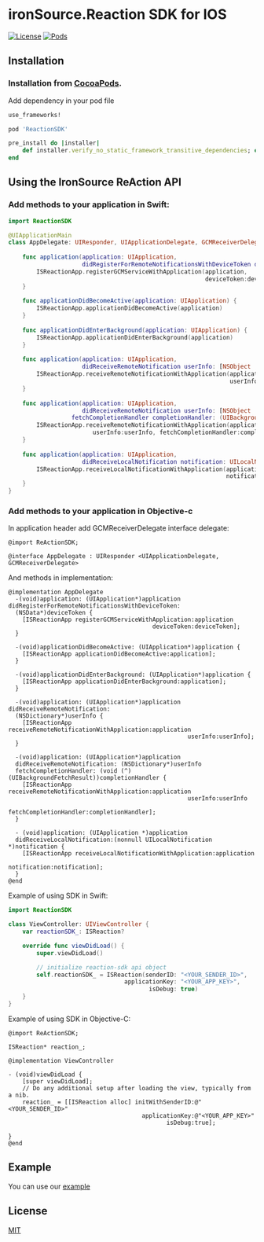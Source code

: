 # ironSource.Reaction SDK for IOS

[![License][license-image]][license-url]
[![Pods][pod-image]][pod-url]

## Installation
### Installation from [CocoaPods](https://cocoapods.org/?q=reactionsdk).
Add dependency in your pod file
```ruby
use_frameworks!

pod 'ReactionSDK'

pre_install do |installer|
    def installer.verify_no_static_framework_transitive_dependencies; end
end
```

## Using the IronSource ReAction API

### Add methods to your application in Swift: 
```swift
import ReactionSDK

@UIApplicationMain
class AppDelegate: UIResponder, UIApplicationDelegate, GCMReceiverDelegate {
    
    func application(application: UIApplication,
                     didRegisterForRemoteNotificationsWithDeviceToken deviceToken: NSData) {
        ISReactionApp.registerGCMServiceWithApplication(application,
                                                        deviceToken:deviceToken)
    }
    
    func applicationDidBecomeActive(application: UIApplication) {
        ISReactionApp.applicationDidBecomeActive(application)
    }
    
    func applicationDidEnterBackground(application: UIApplication) {
        ISReactionApp.applicationDidEnterBackground(application)
    }
    
    func application(application: UIApplication,
                     didReceiveRemoteNotification userInfo: [NSObject : AnyObject]) {
        ISReactionApp.receiveRemoteNotificationWithApplication(application,
                                                               userInfo:userInfo);
    }
    
    func application(application: UIApplication,
                     didReceiveRemoteNotification userInfo: [NSObject : AnyObject],
                  fetchCompletionHandler completionHandler: (UIBackgroundFetchResult) -> Void) {
        ISReactionApp.receiveRemoteNotificationWithApplication(application,
                        userInfo:userInfo, fetchCompletionHandler:completionHandler)
    }
    
    func application(application: UIApplication,
                     didReceiveLocalNotification notification: UILocalNotification) {
        ISReactionApp.receiveLocalNotificationWithApplication(application,
                                                              notification:notification);
    }
}
```
### Add methods to your application in Objective-c
In application header add GCMReceiverDelegate interface delegate:
```objc
@import ReActionSDK;

@interface AppDelegate : UIResponder <UIApplicationDelegate, GCMReceiverDelegate>
```

And methods in implementation:
```objc
@implementation AppDelegate
  -(void)application: (UIApplication*)application didRegisterForRemoteNotificationsWithDeviceToken:
  (NSData*)deviceToken {
    [ISReactionApp registerGCMServiceWithApplication:application
                                         deviceToken:deviceToken];
  }
 
  -(void)applicationDidBecomeActive: (UIApplication*)application {
    [ISReactionApp applicationDidBecomeActive:application];
  }

  -(void)applicationDidEnterBackground: (UIApplication*)application {
    [ISReactionApp applicationDidEnterBackground:application];
  }
 
  -(void)application: (UIApplication*)application didReceiveRemoteNotification:
  (NSDictionary*)userInfo {
    [ISReactionApp receiveRemoteNotificationWithApplication:application
                                                   userInfo:userInfo];
  }
 
  -(void)application: (UIApplication*)application
  didReceiveRemoteNotification: (NSDictionary*)userInfo
  fetchCompletionHandler: (void (^)(UIBackgroundFetchResult))completionHandler {
    [ISReactionApp receiveRemoteNotificationWithApplication:application
                                                   userInfo:userInfo
                                                   fetchCompletionHandler:completionHandler];
  }
 
  - (void)application: (UIApplication *)application
  didReceiveLocalNotification:(nonnull UILocalNotification *)notification {
    [ISReactionApp receiveLocalNotificationWithApplication:application
                                              notification:notification];
  }
@end
```


Example of using SDK in Swift:
```swift
import ReactionSDK

class ViewController: UIViewController {
    var reactionSDK_: ISReaction?

    override func viewDidLoad() {
        super.viewDidLoad()

        // initialize reaction-sdk api object
        self.reactionSDK_ = ISReaction(senderID: "<YOUR_SENDER_ID>",
                                 applicationKey: "<YOUR_APP_KEY>",
                                        isDebug: true)
    }
}
```

Example of using SDK in Objective-C:
```objc
@import ReActionSDK;

ISReaction* reaction_;

@implementation ViewController

- (void)viewDidLoad {
    [super viewDidLoad];
    // Do any additional setup after loading the view, typically from a nib.
    reaction_ = [[ISReaction alloc] initWithSenderID:@"<YOUR_SENDER_ID>"
                                      applicationKey:@"<YOUR_APP_KEY>"
                                             isDebug:true];
    
}
@end
```

## Example 
You can use our [example][example-url]

## License
[MIT](LICENSE)

[license-image]: https://img.shields.io/badge/license-MIT-blue.svg
[license-url]: LICENSE
[pod-image]: https://img.shields.io/cocoapods/v/ReActionSDK.svg
[pod-url]: https://cocoapods.org/?q=ReActionSDK

[example-url]: reaction_sdk/ReactionSDKExample